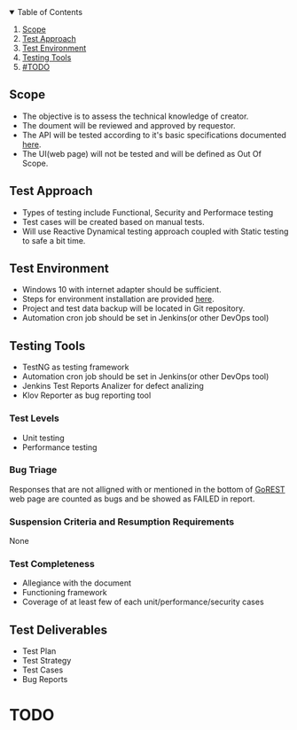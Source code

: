 <!-- TABLE OF CONTENTS -->
<details open="open">
  <summary>Table of Contents</summary>
  <ol>
    <li><a href="#scope">Scope</a></li>
    <li><a href="#test-approach ">Test Approach </a></li>
    <li><a href="#test-environment">Test Environment</a></li>
    <li><a href="#testing-tools">Testing Tools</a></li>
    <li><a href="#todo">#TODO</a></li>
    <!-- 
    <li><a href="#"></a></li>
    <li><a href="#"></a></li>
    <li><a href="#"></a></li>
    <li><a href="#"></a></li>
    -->
  </ol>
</details>


## Scope

* The objective is to assess the technical knowledge of creator.
* The doument will be reviewed and approved by requestor.
* The API will be tested according to it's basic specifications documented [here](https://gorest.co.in).
* The UI(web page) will not be tested and will be defined as Out Of Scope.


## Test Approach 

* Types of testing include Functional, Security and Performace testing
* Test cases will be created based on manual tests.
* Will use Reactive Dynamical testing approach coupled with Static testing to safe a bit time.

## Test Environment

* Windows 10 with internet adapter should be sufficient.
* Steps for environment installation are provided [here](https://github.com/MTigran/api-test#prerequisites).
* Project and test data backup will be located in Git repository.
* Automation cron job should be set in Jenkins(or other DevOps tool)


## Testing Tools

* TestNG as testing framework
* Automation cron job should be set in Jenkins(or other DevOps tool)
* Jenkins Test Reports Analizer for defect analizing
* Klov Reporter as bug reporting tool

### Test Levels

* Unit testing
* Performance testing

### Bug Triage

Responses that are not alligned with or mentioned in the bottom of [GoREST](https://gorest.co.in) web page 
are counted as bugs and be showed as FAILED in report.

### Suspension Criteria and Resumption Requirements

None

### Test Completeness

* Allegiance with the document
* Functioning framework
* Coverage of at least few of each unit/performance/security cases


## Test Deliverables

* Test Plan
* Test Strategy
* Test Cases
* Bug Reports

# TODO
